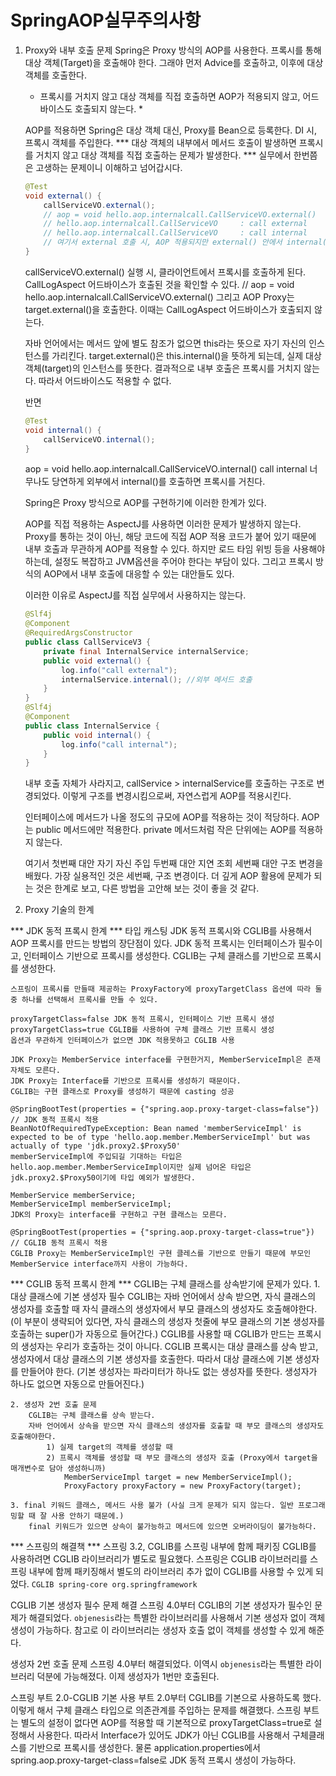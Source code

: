 # SpringAOP실무주의사항

1. Proxy와 내부 호출 문제
    Spring은 Proxy 방식의 AOP를 사용한다.
    프록시를 통해 대상 객체(Target)을 호출해야 한다.
    그래야 먼저 Advice를 호출하고, 이후에 대상 객체를 호출한다.
    * 프록시를 거치지 않고 대상 객체를 직접 호출하면 AOP가 적용되지 않고, 어드바이스도 호출되지 않는다. *

    AOP를 적용하면 Spring은 대상 객체 대신, Proxy를 Bean으로 등록한다.
    DI 시, 프록시 객체를 주입한다.
    *** 대상 객체의 내부에서 메서드 호출이 발생하면 프록시를 거치지 않고 대상 객체를 직접 호출하는 문제가 발생한다. ***
    실무에서 한번쯤은 고생하는 문제이니 이해하고 넘어갑시다.

    ```java
    @Test
    void external() {
        callServiceVO.external();
        // aop = void hello.aop.internalcall.CallServiceVO.external()
        // hello.aop.internalcall.CallServiceVO     : call external
        // hello.aop.internalcall.CallServiceVO     : call internal
        // 여기서 external 호출 시, AOP 적용되지만 external() 안에서 internal() 호출 시, AOP가 적용되지 않았다.
    }
    ```
    callServiceVO.external() 실행 시, 클라이언트에서 프록시를 호출하게 된다.
    CallLogAspect 어드바이스가 호출된 것을 확인할 수 있다. // aop = void hello.aop.internalcall.CallServiceVO.external()
    그리고 AOP Proxy는 target.external()을 호출한다.
    이때는 CallLogAspect 어드바이스가 호출되지 않는다.

    자바 언어에서는 메서드 앞에 별도 참조가 없으면 this라는 뜻으로 자기 자신의 인스턴스를 가리킨다.
    target.external()은 this.internal()을 뜻하게 되는데, 실제 대상 객체(target)의 인스턴스를 뜻한다.
    결과적으로 내부 호출은 프록시를 거치지 않는다.
    따라서 어드바이스도 적용할 수 없다.

    반면
    ```java
    @Test
    void internal() {
        callServiceVO.internal();
    }
    ```
    aop = void hello.aop.internalcall.CallServiceVO.internal()
    call internal
    너무나도 당연하게 외부에서 internal()를 호출하면 프록시를 거친다.

    Spring은 Proxy 방식으로 AOP를 구현하기에 이러한 한계가 있다.

    AOP를 직접 적용하는 AspectJ를 사용하면 이러한 문제가 발생하지 않는다.
    Proxy를 통하는 것이 아닌, 해당 코드에 직접 AOP 적용 코드가 붙어 있기 때문에 내부 호출과 무관하게 AOP를 적용할 수 있다.
    하지만 로드 타임 위빙 등을 사용해야 하는데, 설정도 복잡하고 JVM옵션을 주어야 한다는 부담이 있다.
    그리고 프록시 방식의 AOP에서 내부 호출에 대응할 수 있는 대안들도 있다.

    이러한 이유로 AspectJ를 직접 실무에서 사용하지는 않는다.

    ```java
    @Slf4j
    @Component
    @RequiredArgsConstructor
    public class CallServiceV3 {
        private final InternalService internalService;
        public void external() {
            log.info("call external");
            internalService.internal(); //외부 메서드 호출
        }
    }
    @Slf4j
    @Component
    public class InternalService {
        public void internal() {
            log.info("call internal");
        }
    }
    ```

    내부 호출 자체가 사라지고, callService > internalService를 호출하는 구조로 변경되었다.
    이렇게 구조를 변경시킴으로써, 자연스럽게 AOP를 적용시킨다.

    인터페이스에 메서드가 나올 정도의 규모에 AOP를 적용하는 것이 적당하다.
    AOP는 public 메서드에만 적용한다.
    private 메서드처럼 작은 단위에는 AOP를 적용하지 않는다.

    여기서
    첫번째 대안 자기 자신 주입
    두번째 대안 지연 조회
    세번째 대안 구조 변경을 배웠다.
    가장 실용적인 것은 세번째, 구조 변경이다.
    더 깊게 AOP 활용에 문제가 되는 것은 한계로 보고, 다른 방법을 고안해 보는 것이 좋을 것 같다.

2. Proxy 기술의 한계

*** JDK 동적 프록시 한계 ***
    타입 캐스팅
    JDK 동적 프록시와 CGLIB를 사용해서 AOP 프록시를 만드는 방법의 장단점이 있다.
    JDK 동적 프록시는 인터페이스가 필수이고, 인터페이스 기반으로 프록시를 생성한다.
    CGLIB는 구체 클래스를 기반으로 프록시를 생성한다.

    스프링이 프록시를 만들때 제공하는 ProxyFactory에 proxyTargetClass 옵션에 따라 둘중 하나를 선택해서 프록시를 만들 수 있다.

    proxyTargetClass=false JDK 동적 프록시, 인터페이스 기반 프록시 생성
    proxyTargetClass=true CGLIB를 사용하여 구체 클래스 기반 프록시 생성
    옵션과 무관하게 인터페이스가 없으면 JDK 적용못하고 CGLIB 사용

    JDK Proxy는 MemberService interface를 구현한거지, MemberServiceImpl은 존재자체도 모른다.
    JDK Proxy는 Interface를 기반으로 프록시를 생성하기 때문이다.
    CGLIB는 구현 클래스로 Proxy를 생성하기 때문에 casting 성공

    @SpringBootTest(properties = {"spring.aop.proxy-target-class=false"})   // JDK 동적 프록시 적용
    BeanNotOfRequiredTypeException: Bean named 'memberServiceImpl' is expected to be of type 'hello.aop.member.MemberServiceImpl' but was actually of type 'jdk.proxy2.$Proxy50'
    memberServiceImpl에 주입되길 기대하는 타입은 hello.aop.member.MemberServiceImpl이지만 실제 넘어온 타입은 jdk.proxy2.$Proxy50이기에 타입 예외가 발생한다.

    MemberService memberService;
    MemberServiceImpl memberServiceImpl;
    JDK의 Proxy는 interface를 구현하고 구현 클래스는 모른다.

    @SpringBootTest(properties = {"spring.aop.proxy-target-class=true"})   // CGLIB 동적 프록시 적용
    CGLIB Proxy는 MemberServiceImpl인 구현 클레스를 기반으로 만들기 때문에 부모인 MemberService interface까지 사용이 가능하다.

*** CGLIB 동적 프록시 한계 ***
    CGLIB는 구체 클래스를 상속받기에 문제가 있다.
    1. 대상 클래스에 기본 생성자 필수
        CGLIB는 자바 언어에서 상속 받으면, 자식 클래스의 생성자를 호출할 때 자식 클래스의 생성자에서 부모 클래스의 생성자도 호출해야한다.
        (이 부분이 생략되어 있다면, 자식 클래스의 생성자 첫줄에 부모 클래스의 기본 생성자를 호출하는 super()가 자동으로 들어간다.)
        CGLIB를 사용할 때 CGLIB가 만드는 프록시의 생성자는 우리가 호출하는 것이 아니다.
        CGLIB 프록시는 대상 클래스를 상속 받고, 생성자에서 대상 클래스의 기본 생성자를 호출한다.
        따라서 대상 클래스에 기본 생성자를 만들어야 한다.
        (기본 생성자는 파라미터가 하나도 없는 생성자를 뜻한다. 생성자가 하나도 없으면 자동으로 만들어진다.)

    2. 생성자 2번 호출 문제
        CGLIB는 구체 클래스를 상속 받는다.
        자바 언어에서 상속을 받으면 자식 클래스의 생성자를 호출할 때 부모 클래스의 생성자도 호출해야한다.
            1) 실제 target의 객체를 생성할 때
            2) 프록시 객체를 생성할 때 부모 클래스의 생성자 호출 (Proxy에서 target을 매개변수로 담아 생성하니까)
                MemberServiceImpl target = new MemberServiceImpl();
                ProxyFactory proxyFactory = new ProxyFactory(target);

    3. final 키워드 클래스, 메서드 사용 불가 (사실 크게 문제가 되지 않는다. 일반 프로그래밍할 때 잘 사용 안하기 때문에.)
        final 키워드가 있으면 상속이 불가능하고 메서드에 있으면 오버라이딩이 불가능하다.

*** 스프링의 해결책 ***
스프링 3.2, CGLIB를 스프링 내부에 함께 패키징
    CGLIB를 사용하려면 CGLIB 라이브러리가 별도로 필요했다.
    스프링은 CGLIB 라이브러리를 스프링 내부에 함께 패키징해서 별도의 라이브러리 추가 없이 CGLIB를 사용할 수 있게 되었다.
    `CGLIB spring-core org.springframework`

CGLIB 기본 생성자 필수 문제 해결
    스프링 4.0부터 CGLIB의 기본 생성자가 필수인 문제가 해결되었다.
    `objenesis`라는 특별한 라이브러리를 사용해서 기본 생성자 없이 객체 생성이 가능하다.
    참고로 이 라이브러리는 생성자 호출 없이 객체를 생성할 수 있게 해준다.

생성자 2번 호출 문제
    스프링 4.0부터 해결되었다.
    이역시 `objenesis`라는 특별한 라이브러리 덕분에 가능해졌다.
    이제 생성자가 1번만 호출된다.

스프링 부트 2.0-CGLIB 기본 사용
    부트 2.0부터 CGLIB를 기본으로 사용하도록 했다. 이렇게 해서 구체 클래스 타입으로 의존관계를 주입하는 문제를 해결했다.
    스프링 부트는 별도의 설정이 없다면 AOP를 적용할 때 기본적으로 proxyTargetClass=true로 설정해서 사용한다.
    따라서 Interface가 있어도 JDK가 아닌 CGLIB를 사용해서 구체클래스를 기반으로 프록시를 생성한다.
    물론 application.properties에서 spring.aop.proxy-target-class=false로 JDK 동적 프록시 생성이 가능하다.







